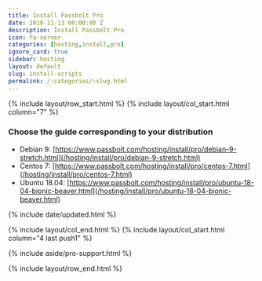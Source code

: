 ```yaml
---
title: Install Passbolt Pro
date: 2018-11-13 00:00:00 Z
description: Install Passbolt Pro
icon: fa-server
categories: [hosting,install,pro]
ignore_card: true
sidebar: hosting
layout: default
slug: install-scripts
permalink: /:categories/:slug.html
---
```


{% include layout/row_start.html %}
{% include layout/col_start.html column="7" %}

### Choose the guide corresponding to your distribution
- Debian 9: [https://www.passbolt.com/hosting/install/pro/debian-9-stretch.html](/hosting/install/pro/debian-9-stretch.html)
- Centos 7: [https://www.passbolt.com/hosting/install/pro/centos-7.html](/hosting/install/pro/centos-7.html)
- Ubuntu 18.04: [https://www.passbolt.com/hosting/install/pro/ubuntu-18-04-bionic-beaver.html](/hosting/install/pro/ubuntu-18-04-bionic-beaver.html)

{% include date/updated.html %}

{% include layout/col_end.html %}
{% include layout/col_start.html column="4 last push1" %}

{% include aside/pro-support.html %}

{% include layout/row_end.html %}
